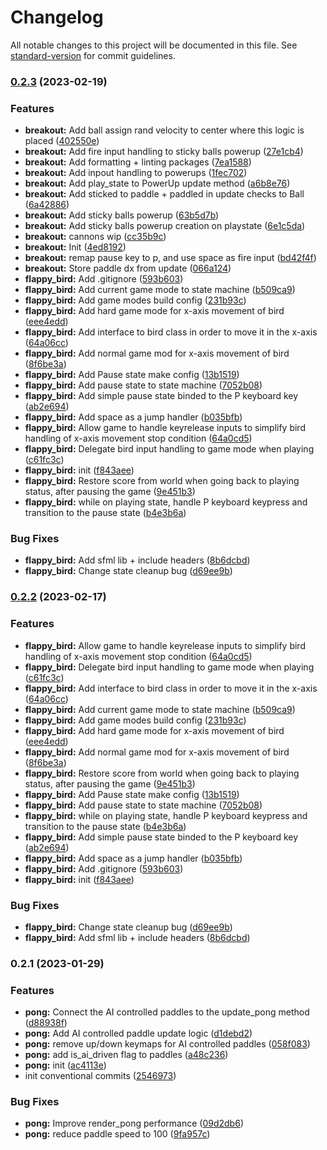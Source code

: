 # Changelog

All notable changes to this project will be documented in this file. See [standard-version](https://github.com/conventional-changelog/standard-version) for commit guidelines.

### [0.2.3](https://github.com/AnthonyDugarte/ULA-VG/compare/v0.2.1...v0.2.3) (2023-02-19)


### Features

* **breakout:** Add ball assign rand velocity to center where this logic is placed ([402550e](https://github.com/AnthonyDugarte/ULA-VG/commit/402550ea6474949b179cefbcc7010622fc1ed47b))
* **breakout:** Add fire input handling to sticky balls powerup ([27e1cb4](https://github.com/AnthonyDugarte/ULA-VG/commit/27e1cb4d2be42815764717e6068b23819c2c55c9))
* **breakout:** Add formatting + linting packages ([7ea1588](https://github.com/AnthonyDugarte/ULA-VG/commit/7ea15887625c903393d46d8904ecca72728ac53d))
* **breakout:** Add inpout handling to powerups ([1fec702](https://github.com/AnthonyDugarte/ULA-VG/commit/1fec702c4dae7b4f03e9c9fe44ec106d4fe3d529))
* **breakout:** Add play_state to PowerUp update method ([a6b8e76](https://github.com/AnthonyDugarte/ULA-VG/commit/a6b8e760ca408ad172ad2e142d74614f14eca5a3))
* **breakout:** Add sticked to paddle + paddled in update checks to Ball ([6a42886](https://github.com/AnthonyDugarte/ULA-VG/commit/6a42886e802974a5f5c84e691de7d21d4daaa8fc))
* **breakout:** Add sticky balls powerup ([63b5d7b](https://github.com/AnthonyDugarte/ULA-VG/commit/63b5d7bb67787f3d897eff59904dba1517735ea3))
* **breakout:** Add sticky balls powerup creation on playstate ([6e1c5da](https://github.com/AnthonyDugarte/ULA-VG/commit/6e1c5dab18ad16e7ac20e49ad50508df5e3a9169))
* **breakout:** cannons wip ([cc35b9c](https://github.com/AnthonyDugarte/ULA-VG/commit/cc35b9c48b332052288dc092c9161fe0f05c54c5))
* **breakout:** Init ([4ed8192](https://github.com/AnthonyDugarte/ULA-VG/commit/4ed8192440553e1c78ba3693ec92775a4b663336))
* **breakout:** remap pause key to p, and use space as fire input ([bd42f4f](https://github.com/AnthonyDugarte/ULA-VG/commit/bd42f4f1f753cf711a169b2d3d95ebd318f25bcf))
* **breakout:** Store paddle dx from update ([066a124](https://github.com/AnthonyDugarte/ULA-VG/commit/066a124bd70bd68471b87581e14a9f6ac9e02935))
* **flappy_bird:** Add .gitignore ([593b603](https://github.com/AnthonyDugarte/ULA-VG/commit/593b603d8d3061552ba9f32d91262e9bf1dc4f3d))
* **flappy_bird:** Add current game mode to state machine ([b509ca9](https://github.com/AnthonyDugarte/ULA-VG/commit/b509ca90577fed6f960af2beb2f085e2ab311589))
* **flappy_bird:** Add game modes build config ([231b93c](https://github.com/AnthonyDugarte/ULA-VG/commit/231b93c415d9d5fddec37cb237977da7c9204808))
* **flappy_bird:** Add hard game mode for x-axis movement of bird ([eee4edd](https://github.com/AnthonyDugarte/ULA-VG/commit/eee4eddc8df4bc372ae454691b8c989d45debc75))
* **flappy_bird:** Add interface to bird class in order to move it in the x-axis ([64a06cc](https://github.com/AnthonyDugarte/ULA-VG/commit/64a06cc7be9b29074bbb2f60018522ff6102e68a))
* **flappy_bird:** Add normal game mod for x-axis movement of bird ([8f6be3a](https://github.com/AnthonyDugarte/ULA-VG/commit/8f6be3aa7728c7a321ce8ea771887faa2fb8382b))
* **flappy_bird:** Add Pause state make config ([13b1519](https://github.com/AnthonyDugarte/ULA-VG/commit/13b151915d04096c9296192be1b55f06ad3fd6df))
* **flappy_bird:** Add pause state to state machine ([7052b08](https://github.com/AnthonyDugarte/ULA-VG/commit/7052b08fbecb9f146a7c760d4f479dff3081d1ec))
* **flappy_bird:** Add simple pause state binded to the P keyboard key ([ab2e694](https://github.com/AnthonyDugarte/ULA-VG/commit/ab2e694f2c15eb4cba8a099c1ba763637fa26b23))
* **flappy_bird:** Add space as a jump handler ([b035bfb](https://github.com/AnthonyDugarte/ULA-VG/commit/b035bfbe7ee0cd9e11da40e8d0eb6b3c0027b061))
* **flappy_bird:** Allow game to handle keyrelease inputs to simplify bird handling of x-axis movement stop condition ([64a0cd5](https://github.com/AnthonyDugarte/ULA-VG/commit/64a0cd56344a8dd85536abc635a2d73992c54386))
* **flappy_bird:** Delegate bird input handling to game mode when playing ([c61fc3c](https://github.com/AnthonyDugarte/ULA-VG/commit/c61fc3c172ce365418c07af9d3157c38cf9ff368))
* **flappy_bird:** init ([f843aee](https://github.com/AnthonyDugarte/ULA-VG/commit/f843aee5c9138135dd9483272ddbd259c150b7fa))
* **flappy_bird:** Restore score from world when going back to playing status, after pausing the game ([9e451b3](https://github.com/AnthonyDugarte/ULA-VG/commit/9e451b3bc26414318cafe9078e96807a747a6afa))
* **flappy_bird:** while on playing state, handle P keyboard keypress and transition to the pause state ([b4e3b6a](https://github.com/AnthonyDugarte/ULA-VG/commit/b4e3b6afd2aec248f02219ca05b6aa3f61cf367b))


### Bug Fixes

* **flappy_bird:** Add sfml lib + include headers ([8b6dcbd](https://github.com/AnthonyDugarte/ULA-VG/commit/8b6dcbdce91ac79837f4408064546fe00fd600db))
* **flappy_bird:** Change state cleanup bug ([d69ee9b](https://github.com/AnthonyDugarte/ULA-VG/commit/d69ee9b6b7e60446def2888f4c8ddc3dfb0c6a0a))

### [0.2.2](https://github.com/AnthonyDugarte/ULA-VG/compare/v0.2.1...v0.2.2) (2023-02-17)

### Features

- **flappy_bird:** Allow game to handle keyrelease inputs to simplify bird handling of x-axis movement stop condition ([64a0cd5](https://github.com/AnthonyDugarte/ULA-VG/commit/64a0cd56344a8dd85536abc635a2d73992c54386))
- **flappy_bird:** Delegate bird input handling to game mode when playing ([c61fc3c](https://github.com/AnthonyDugarte/ULA-VG/commit/c61fc3c172ce365418c07af9d3157c38cf9ff368))
- **flappy_bird:** Add interface to bird class in order to move it in the x-axis ([64a06cc](https://github.com/AnthonyDugarte/ULA-VG/commit/64a06cc7be9b29074bbb2f60018522ff6102e68a))
- **flappy_bird:** Add current game mode to state machine ([b509ca9](https://github.com/AnthonyDugarte/ULA-VG/commit/b509ca90577fed6f960af2beb2f085e2ab311589))
- **flappy_bird:** Add game modes build config ([231b93c](https://github.com/AnthonyDugarte/ULA-VG/commit/231b93c415d9d5fddec37cb237977da7c9204808))
- **flappy_bird:** Add hard game mode for x-axis movement of bird ([eee4edd](https://github.com/AnthonyDugarte/ULA-VG/commit/eee4eddc8df4bc372ae454691b8c989d45debc75))
- **flappy_bird:** Add normal game mod for x-axis movement of bird ([8f6be3a](https://github.com/AnthonyDugarte/ULA-VG/commit/8f6be3aa7728c7a321ce8ea771887faa2fb8382b))
- **flappy_bird:** Restore score from world when going back to playing status, after pausing the game ([9e451b3](https://github.com/AnthonyDugarte/ULA-VG/commit/9e451b3bc26414318cafe9078e96807a747a6afa))
- **flappy_bird:** Add Pause state make config ([13b1519](https://github.com/AnthonyDugarte/ULA-VG/commit/13b151915d04096c9296192be1b55f06ad3fd6df))
- **flappy_bird:** Add pause state to state machine ([7052b08](https://github.com/AnthonyDugarte/ULA-VG/commit/7052b08fbecb9f146a7c760d4f479dff3081d1ec))
- **flappy_bird:** while on playing state, handle P keyboard keypress and transition to the pause state ([b4e3b6a](https://github.com/AnthonyDugarte/ULA-VG/commit/b4e3b6afd2aec248f02219ca05b6aa3f61cf367b))
- **flappy_bird:** Add simple pause state binded to the P keyboard key ([ab2e694](https://github.com/AnthonyDugarte/ULA-VG/commit/ab2e694f2c15eb4cba8a099c1ba763637fa26b23))
- **flappy_bird:** Add space as a jump handler ([b035bfb](https://github.com/AnthonyDugarte/ULA-VG/commit/b035bfbe7ee0cd9e11da40e8d0eb6b3c0027b061))
- **flappy_bird:** Add .gitignore ([593b603](https://github.com/AnthonyDugarte/ULA-VG/commit/593b603d8d3061552ba9f32d91262e9bf1dc4f3d))
- **flappy_bird:** init ([f843aee](https://github.com/AnthonyDugarte/ULA-VG/commit/f843aee5c9138135dd9483272ddbd259c150b7fa))

### Bug Fixes

- **flappy_bird:** Change state cleanup bug ([d69ee9b](https://github.com/AnthonyDugarte/ULA-VG/commit/d69ee9b6b7e60446def2888f4c8ddc3dfb0c6a0a))
- **flappy_bird:** Add sfml lib + include headers ([8b6dcbd](https://github.com/AnthonyDugarte/ULA-VG/commit/8b6dcbdce91ac79837f4408064546fe00fd600db))

### 0.2.1 (2023-01-29)

### Features

- **pong:** Connect the AI controlled paddles to the update_pong method ([d88938f](https://github.com/AnthonyDugarte/ULA-VG/commit/d88938f310acb75df4eb7e601729fbb90a16ee9e))
- **pong:** Add AI controlled paddle update logic ([d1debd2](https://github.com/AnthonyDugarte/ULA-VG/commit/d1debd236a6578d7c4ad7f561a18e1685f14f935))
- **pong:** remove up/down keymaps for AI controlled paddles ([058f083](https://github.com/AnthonyDugarte/ULA-VG/commit/058f08362677ebdb8753edf9cce6f4a409adf751))
- **pong:** add is_ai_driven flag to paddles ([a48c236](https://github.com/AnthonyDugarte/ULA-VG/commit/a48c23696d3e951cfe96e5b5eb8f7b3b6fae0849))
- **pong:** init ([ac4113e](https://github.com/AnthonyDugarte/ULA-VG/commit/ac4113ec131ef5cf4543634f137d08fe39308790))
- init conventional commits ([2546973](https://github.com/AnthonyDugarte/ULA-VG/commit/2546973845a8212b4cb1c7abaf6eff03058d024b))

### Bug Fixes

- **pong:** Improve render_pong performance ([09d2db6](https://github.com/AnthonyDugarte/ULA-VG/commit/09d2db6cc312beeff7606a82d7b96f17e29b3b99))
- **pong:** reduce paddle speed to 100 ([9fa957c](https://github.com/AnthonyDugarte/ULA-VG/commit/9fa957c4c4cfe873a45756248a98cb87286b9887))
